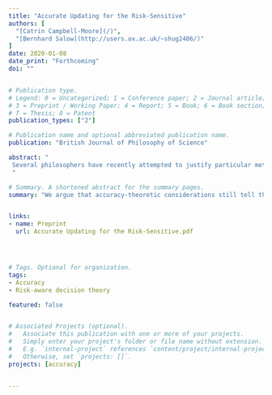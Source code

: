 ```yaml
---
title: "Accurate Updating for the Risk-Sensitive"
authors: [
  "[Catrin Campbell-Moore](/)",
  "[Bernhard Salow](http://users.ox.ac.uk/~shug2406/)"
]
date: 2020-01-08
date_print: "Forthcoming"
doi: ""


# Publication type.
# Legend: 0 = Uncategorized; 1 = Conference paper; 2 = Journal article;
# 3 = Preprint / Working Paper; 4 = Report; 5 = Book; 6 = Book section;
# 7 = Thesis; 8 = Patent
publication_types: ["2"]

# Publication name and optional abbreviated publication name.
publication: "British Journal of Philosophy of Science"

abstract: "
 Several philosophers have recently attempted to justify particular methods of belief revision by showing that they are the optimal means towards the epistemic end of accurate belief. These attempts, however, presuppose that means should be evaluated according to classical expected utility theory; and there is a long tradition maintaining that expected utility theory is too restrictive as a theory of means-end rationality, ruling out too many natural ways of taking risk into account. In this paper, we investigate what belief-revision procedures are supported by accuracy-theoretic considerations once we allow agents to be risk-sensitive. We conclude that, if accuracy-theoretic considerations tell risk-sensitive agents anything about belief-revision, they tell them the same thing they tell agents that maximize expected utility: they should conditionalize.
 "

# Summary. A shortened abstract for the summary pages.
summary: "We argue that accuracy-theoretic considerations still tell the risk-sensitive to update by conditionalization."


links:
- name: Preprint
  url: Accurate Updating for the Risk-Sensitive.pdf




# Tags. Optional for organization.
tags:
- Accuracy
- Risk-aware decision theory

featured: false


# Associated Projects (optional).
#   Associate this publication with one or more of your projects.
#   Simply enter your project's folder or file name without extension.
#   E.g. `internal-project` references `content/project/internal-project/index.md`.
#   Otherwise, set `projects: []`.
projects: [accuracy]


---
```

